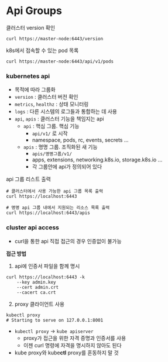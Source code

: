 # Api Groups

클러스터 version 확인
```shell
curl https://master-node:6443/version
```

k8s에서 접속할 수 있는 pod 목록
```shell
curl https://master-node:6443/api/v1/pods
```

### kubernetes api
- 목적에 따라 그룹화
- `version` : 클러스터 버전 확인
- `metrics`, `healthz` : 상태 모니터링
- `logs` : 다른 시스템의 로그들과 통합하는 데 사용
- `api`, `apis` : 클러스터 기능을 책임지는 api
    - `api` : 핵심 그룹. 핵심 기능
        - `api/v1/` 로 시작
        - namespace, pods, rc, events, secrets ...
    - `apis` : 명명 그룹. 조직화된 새 기능
        - `apis/명명그룹/v1/`
        - apps, extensions, networking.k8s.io, storage.k8s.io ...
        - 각 그룹안에 api가 정의되어 있다


api 그룹 리스트 출력
```shell
# 클러스터에서 사용 가능한 api 그룹 목록 출력
curl https://localhost:6443

# 명명 api 그룹 내에서 지원되는 리소스 목록 출력
curl https://localhost:6443/apis
```

### cluster api access
- curl을 통한 api 직접 접근의 경우 인증없이 불가능

**접근 방법**

1. api에 인증서 파일을 함께 명시 
```shell
curl https://localhost:6443 -k
    --key admin.key
    --cert admin.crt
    --cacert ca.crt
```

2. proxy 클라이언트 사용

```shell
kubectl proxy
# Starting to serve on 127.0.0.1:8001
```

- `kubectl proxy` -> `kube apiserver`
    - proxy가 접근을 위한 자격 증명과 인증서를 사용
    - 이젠 curl 명령에 자격을 명시하지 않아도 된다
- kube proxy와 kube**ctl** proxy를 혼동하지 말 것